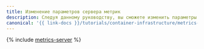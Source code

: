 ```yaml
---
title: Изменение параметров сервера метрик
description: Следуя данному руководству, вы сможете изменить параметры сервера метрик.
canonical: '{{ link-docs }}/tutorials/container-infrastructure/metrics-server'
---
```


{% include [metrics-server](../../_tutorials/k8s/metrics-server.md) %}